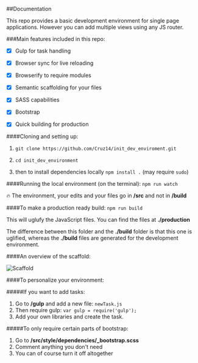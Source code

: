 ##Documentation

This repo provides a basic development environment for single page  applications. However you can add multiple views using any JS router.

###Main features included in this repo:

- [x] Gulp for task handling
- [x] Browser sync for live reloading
- [x] Browserify to require modules
- [x] Semantic scaffolding for your files
- [x] SASS capabilities
- [x] Bootstrap
- [x] Quick building for production


####Cloning and setting up:

1. `git clone https://github.com/Cruz14/init_dev_enviroment.git`

2. `cd init_dev_environment`

3. then to install dependencies locally `npm install .` (may require `sudo`)


####Running the local environment (on the terminal):
`npm run watch`

:fire: The environment, your edits and your files go in **/src** and not in **/build** 

####To make a production ready build:
`npm run build`

This will uglufy the JavaScript files. You can find the files at **./production**

The difference between this folder and the **./build** folder is that this one is uglified, whereas the **./build** files are generated for the development environment.


####An overview of the scaffold:

![Scaffold](http://i.imgur.com/iMRveZi.png)

####To personalize your environment:

#####If you want to add tasks:

1. Go to **/gulp** and add a new file: `newTask.js`
2. Then require gulp: `var gulp = require('gulp');`
3. Add your own libraries and create the task.


#####To only require certain parts of bootstrap:

1. Go to **/src/style/dependencies/_bootstrap.scss**
2. Comment anything you don't need
3. You can of course turn it off altogether

